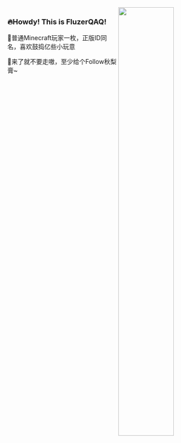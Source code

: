 <img align="right" width="50%" src="https://github-readme-stats.vercel.app/api?username=FluzerQAQ&hide=issues,contribs&theme=radical&show_icons=true">

### 🔥Howdy! This is FluzerQAQ! 

🌳普通Minecraft玩家一枚，正版ID同名，喜欢鼓捣亿些小玩意
 
💛来了就不要走嗷，至少给个Follow秋梨膏~
